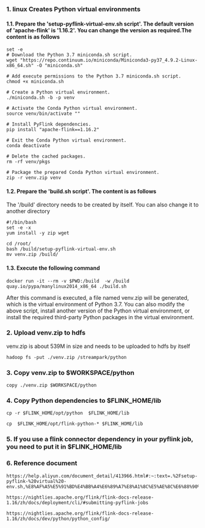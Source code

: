 
### 1. linux Creates Python virtual environments

#### 1.1. Prepare the 'setup-pyflink-virtual-env.sh script'. The default version of 'apache-flink' is '1.16.2'. You can change the version as required.The content is as follows

```shell
set -e
# Download the Python 3.7 miniconda.sh script.
wget "https://repo.continuum.io/miniconda/Miniconda3-py37_4.9.2-Linux-x86_64.sh" -O "miniconda.sh"

# Add execute permissions to the Python 3.7 miniconda.sh script.
chmod +x miniconda.sh

# Create a Python virtual environment.
./miniconda.sh -b -p venv

# Activate the Conda Python virtual environment.
source venv/bin/activate ""

# Install PyFlink dependencies.
pip install "apache-flink==1.16.2"

# Exit the Conda Python virtual environment.
conda deactivate

# Delete the cached packages.
rm -rf venv/pkgs

# Package the prepared Conda Python virtual environment.
zip -r venv.zip venv
```

#### 1.2. Prepare the 'build.sh script'. The content is as follows

The '/build' directory needs to be created by itself. You can also change it to another directory

```shell
#!/bin/bash
set -e -x
yum install -y zip wget

cd /root/
bash /build/setup-pyflink-virtual-env.sh
mv venv.zip /build/
```

#### 1.3. Execute the following command

```shell
docker run -it --rm -v $PWD:/build  -w /build quay.io/pypa/manylinux2014_x86_64 ./build.sh
```
After this command is executed, a file named venv.zip will be generated, which is the virtual environment of Python 3.7. You can also modify the above script, install another version of the Python virtual environment, or install the required third-party Python packages in the virtual environment.

### 2. Upload venv.zip to hdfs

venv.zip is about 539M in size and needs to be uploaded to hdfs by itself

```shell
hadoop fs -put ./venv.zip /streampark/python
```

### 3. Copy venv.zip to $WORKSPACE/python

```shell
copy ./venv.zip $WORKSPACE/python
```

### 4. Copy Python dependencies to $FLINK_HOME/lib

```shell
cp -r $FLINK_HOME/opt/python  $FLINK_HOME/lib

cp  $FLINK_HOME/opt/flink-python-* $FLINK_HOME/lib
```

### 5. If you use a flink connector dependency in your pyflink job, you need to put it in $FLINK_HOME/lib

### 6. Reference document
```text
https://help.aliyun.com/document_detail/413966.html#:~:text=.%2Fsetup-pyflink-%20virtual%20-env.sh,%E8%AF%A5%E5%91%BD%E4%BB%A4%E6%89%A7%E8%A1%8C%E5%AE%8C%E6%88%90%E5%90%8E%EF%BC%8C%E4%BC%9A%E7%94%9F%E6%88%90%E4%B8%80%E4%B8%AA%E5%90%8D%E4%B8%BA%20venv%20%E7%9A%84%E7%9B%AE%E5%BD%95%EF%BC%8C%E5%8D%B3%E4%B8%BAPython%203.6%E7%9A%84%E8%99%9A%E6%8B%9F%E7%8E%AF%E5%A2%83%E3%80%82

https://nightlies.apache.org/flink/flink-docs-release-1.16/zh/docs/deployment/cli/#submitting-pyflink-jobs

https://nightlies.apache.org/flink/flink-docs-release-1.16/zh/docs/dev/python/python_config/
```


